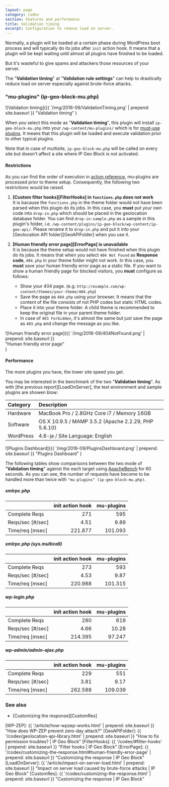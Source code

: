 ```yaml
---
layout: page
category: codex
section: Features and performance
title: Validation timing
excerpt: Configuration to reduce load on server.
---
```


Normally, a plugin will be loaded at a certain phase during WordPress boot 
process and will typically do its jobs after `init` action hook. It means 
that a plugin will be kept waiting until almost all plugins have finished to 
be loaded.

But it's wasteful to give spams and attackers those resources of your server.

The "**Validation timing**" at "**Validation rule settings**" can help to 
drastically reduce load on server especially against brute-force attacks.

<!--more-->

### "mu-plugins" (ip-geo-block-mu.php) ###

![Validation timing]({{ '/img/2016-09/ValidationTiming.png' | prepend: site.baseurl }}
 "Validation timing"
)

When you select this mode as "**Validation timing**", this plugin will install 
`ip-geo-block-mu.php` into your `/wp-content/mu-plugins/` which is for 
[must-use plugins][MU-plugins]. It means that this plugin will be loaded and 
execute validation prior to other typical plugins.

Note that in case of multisite, `ip-geo-block-mu.php` will be called on every 
site but doesn't affect a site where IP Geo Block is not activated.

#### Restrictions ####

As you can find the order of execution in [action reference][ActionHook], 
mu-plugins are processed prior to theme setup. Consequently, the following 
two restrictions would be raised.

1. **[Custom filter hooks][FilterHooks] in `functions.php` does not work**  
   It is bacause the `functions.php` in the theme folder would not have been
   parsed when this plugin do its jobs. In this case, you **must** put your own
   code into `drop-in.php` which should be placed in the geolocation database 
   folder. You can find `drop-in-sample.php` as a sample in this plugin's 
   folder, i.e. `/wp-content/plugins/ip-geo-block/wp-content/ip-geo-api/`.
   Please rename it to `drop-in.php` and put it into your 
   [Geolocation API folder][GeoAPIFolder] when you use it.

2. **[Human friendly error page][ErrorPage] is unavailable**  
   It is because the theme setup would not have finished when this plugin do 
   its jobs. It means that when you select `404 Not Found` as **Response code**,
   `404.php` in your theme folder might not work. In this case, you **must** 
   save your human friendly error page as a static file. If you want to show a 
   human friendly page for blocked visitors, you **must** configure as follows:  
   
   - Show your 404 page. (e.g. `http://example.com/wp-content/themes/your-theme/404.php`)
   - Save the page as `404.php` using your browser. It means that the content 
     of the file consists of not PHP codes but static HTML codes.
   - Place it into your theme folder. A child theme is recommended to keep the 
     original file in your parent theme folder.
   - In case of `403 Forbidden`, it's almost the same but just save the page as
     `403.php` and change the message as you like.  
  
  ![Human friendly error page]({{ '/img/2016-09/404NotFound.png' | prepend: site.baseurl }}  
   "Human friendly error page"  
  )

#### Performance ####

The more plugins you have, the lower site speed you get.

You may be interested in the benchmark of the two "**Validation timing**".
As with [the previous report][LoadOnServer], the test environment and sample 
plugins are showen blow:

| Category  | Description                                          |
|:----------|:-----------------------------------------------------|
| Hardware  | MacBook Pro / 2.8GHz Core i7 / Memory 16GB           |
| Software  | OS X 10.9.5 / MAMP 3.5.2 (Apache 2.2.29, PHP 5.6.10) |
| WordPress | 4.6-ja / Site Language: English                      |

![Plugins Dashboard]({{ '/img/2016-09/PluginsDashboard.png' | prepend: site.baseurl }}
 "Plugins Dashboard"
)

The following tables show comparisons between the two mode of "**Validation 
timing**" against the each target using [ApacheBench] for 60 seconds. As you 
can see, the number of requests have become to be handled more than twice with 
`"mu-plugins" (ip-geo-block-mu.php)`.

##### xmlrpc.php #####

|                   | init action hook | mu-plugins |
|:------------------|-----------------:|-----------:|
| Complete Reqs     |              271 |        595 |
| Reqs/sec [#/sec]  |             4.51 |       9.89 |
| Time/req [msec]   |          221.877 |    101.093 |

##### xmlrpc.php (sys.multicall) #####

|                   | init action hook | mu-plugins |
|:------------------|-----------------:|-----------:|
| Complete Reqs     |              273 |        593 |
| Reqs/sec [#/sec]  |             4.53 |       9.87 |
| Time/req [msec]   |          220.988 |    101.315 |

##### wp-login.php #####

|                   | init action hook | mu-plugins |
|:------------------|-----------------:|-----------:|
| Complete Reqs     |          280     |       619  |
| Reqs/sec [#/sec]  |          4.66    |     10.28  |
| Time/req [msec]   |          214.395 |    97.247  |

##### wp-admin/admin-ajax.php #####

|                   | init action hook | mu-plugins |
|:------------------|-----------------:|-----------:|
| Complete Reqs     |              229 |        551 |
| Reqs/sec [#/sec]  |             3.81 |       9.17 |
| Time/req [msec]   |          262.588 |    109.039 |

### See also ###

- [Customizing the response][CustomRes]

[IP-Geo-Block]: https://wordpress.org/plugins/ip-geo-block/ "WordPress › IP Geo Block « WordPress Plugins"
[ApacheBench]:  https://httpd.apache.org/docs/current/programs/ab.html "ab - Apache HTTP server benchmarking tool - Apache HTTP Server Version 2.4"
[MU-plugins]:   https://codex.wordpress.org/Must_Use_Plugins "Must Use Plugins &laquo; WordPress Codex"
[ActionHook]:   https://codex.wordpress.org/Plugin_API/Action_Reference "Plugin API/Action Reference &laquo; WordPress Codex"
[WP-ZEP]:       {{ '/article/how-wpzep-works.html'                                   | prepend: site.baseurl }} "How does WP-ZEP prevent zero-day attack?"
[GeoAPIFolder]: {{ '/codex/geolocation-api-library.html'                             | prepend: site.baseurl }} "How to fix permission troubles? | IP Geo Block"
[FilterHooks]:  {{ '/codex/#filter-hooks'                                            | prepend: site.baseurl }} "Filter hooks | IP Geo Block"
[ErrorPage]:    {{ '/codex/customizing-the-response.html#human-friendly-error-page'  | prepend: site.baseurl }} "Customizing the response | IP Geo Block"
[LoadOnServer]: {{ '/article/impact-on-server-load.html'                             | prepend: site.baseurl }} "Impact on server load caused by brute-force attacks | IP Geo Block"
[CustomRes]:    {{ '/codex/customizing-the-response.html'                            | prepend: site.baseurl }} "Customizing the response | IP Geo Block"
